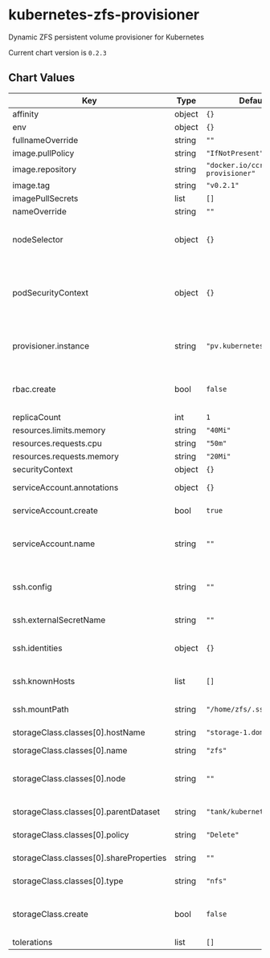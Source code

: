 kubernetes-zfs-provisioner
==========================
Dynamic ZFS persistent volume provisioner for Kubernetes

Current chart version is `0.2.3`





## Chart Values

| Key | Type | Default | Description |
|-----|------|---------|-------------|
| affinity | object | `{}` |  |
| env | object | `{}` | A dict with KEY: VALUE pairs |
| fullnameOverride | string | `""` |  |
| image.pullPolicy | string | `"IfNotPresent"` |  |
| image.repository | string | `"docker.io/ccremer/zfs-provisioner"` | Location of the container image |
| image.tag | string | `"v0.2.1"` | Container image tag |
| imagePullSecrets | list | `[]` |  |
| nameOverride | string | `""` |  |
| nodeSelector | object | `{}` | Reminder: This has no effect on any PVs, but maybe you want the provisioner pod running on certain nodes. |
| podSecurityContext | object | `{}` | If you encounter **issues with SSH, set `podSecurityContext.fsGroup=100`**, as the SSH files might not be readable to the container user `zfs` with uid 100. |
| provisioner.instance | string | `"pv.kubernetes.io/zfs"` | Provisoner instance name if multiple are running (multiple instances are not required for managing multiple ZFS hosts) |
| rbac.create | bool | `false` | **Required for first time deployments** Grant the service account the necessary permissions, |
| replicaCount | int | `1` | Usually `1` is fine |
| resources.limits.memory | string | `"40Mi"` |  |
| resources.requests.cpu | string | `"50m"` |  |
| resources.requests.memory | string | `"20Mi"` |  |
| securityContext | object | `{}` |  |
| serviceAccount.annotations | object | `{}` | Annotations to add to the service account |
| serviceAccount.create | bool | `true` | Specifies whether a service account should be created |
| serviceAccount.name | string | `""` | The name of the service account to use. If not set and create is true, a name is generated using the fullname template |
| ssh.config | string | `""` | **Required.** ssh_config(5)-compatible file content to configure SSH options when connecting |
| ssh.externalSecretName | string | `""` | If SSH secrets are managed externally, specify the name |
| ssh.identities | object | `{}` | **Required.** Provide a private key for each SSH identity, see values.yaml for an example |
| ssh.knownHosts | list | `[]` | **Required.** List of {host, pubKey} dicts where the public key of each host is configured |
| ssh.mountPath | string | `"/home/zfs/.ssh"` | The path where the SSH config and identities are mounted |
| storageClass.classes[0].hostName | string | `"storage-1.domain.tld"` | The provisioners connects through SSH to this ZFS host |
| storageClass.classes[0].name | string | `"zfs"` |  |
| storageClass.classes[0].node | string | `""` | Override `kubernetes.io/hostname` from `hostName` parameter for `HostPath` node affinity |
| storageClass.classes[0].parentDataset | string | `"tank/kubernetes"` | Existing dataset on the target ZFS host |
| storageClass.classes[0].policy | string | `"Delete"` | The reclaim policy supported by the provisioner |
| storageClass.classes[0].shareProperties | string | `""` | NFS export properties (see `exports(5)`) |
| storageClass.classes[0].type | string | `"nfs"` | Provision type, one of [`nfs`, `hostpath`] |
| storageClass.create | bool | `false` | Whether to create storage classes for this provisioner. One example is given in the `classes` array |
| tolerations | list | `[]` |  |

